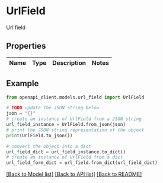 # UrlField

Url field

## Properties

Name | Type | Description | Notes
------------ | ------------- | ------------- | -------------

## Example

```python
from openapi_client.models.url_field import UrlField

# TODO update the JSON string below
json = "{}"
# create an instance of UrlField from a JSON string
url_field_instance = UrlField.from_json(json)
# print the JSON string representation of the object
print(UrlField.to_json())

# convert the object into a dict
url_field_dict = url_field_instance.to_dict()
# create an instance of UrlField from a dict
url_field_form_dict = url_field.from_dict(url_field_dict)
```
[[Back to Model list]](../README.md#documentation-for-models) [[Back to API list]](../README.md#documentation-for-api-endpoints) [[Back to README]](../README.md)


